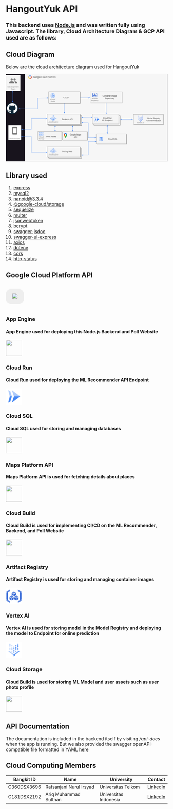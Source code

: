 # HangoutYuk API


### This backend uses [Node.js](https://nodejs.org/) and was written fully using Javascript. The library, Cloud Architecture Diagram & GCP API used are as follows:


## Cloud Diagram 
Below are the cloud architecture diagram used for HangoutYuk 

<img src="https://raw.githubusercontent.com/HangoutYuk/.github/main/assets/cloud_diagram_black.png"/>


## Library used

1. [express](https://www.npmjs.com/package/express)
2. [mysql2](https://www.npmjs.com/package/mysql2)
3. [nanoid@3.3.4](https://www.npmjs.com/package/nanoid)
4. [@google-cloud/storage](https://www.npmjs.com/package/@google-cloud/storage)
5. [sequelize](https://www.npmjs.com/package/sequelize)
6. [multer](https://www.npmjs.com/package/multer)
7. [jsonwebtoken](https://www.npmjs.com/package/jsonwebtoken)
8. [bcrypt](https://www.npmjs.com/package/bcrypt)
9. [swagger-jsdoc](https://www.npmjs.com/package/swagger-jsdoc)
10. [swagger-ui-express](https://www.npmjs.com/package/swagger-ui-express)
11. [axios](https://www.npmjs.com/package/axios)
12. [dotenv](https://www.npmjs.com/package/dotenv)
13. [cors](https://www.npmjs.com/package/cors)
14. [http-status](https://www.npmjs.com/package/http-status)

## Google Cloud Platform API 

<p style="text-align: center; background-color: #eee; display: inline-block; padding: 14px 20px; border-radius: 15px;">
<img src="https://upload.wikimedia.org/wikipedia/commons/5/51/Google_Cloud_logo.svg" width="250"/>
</p>

### App Engine
#### App Engine used for deploying this Node.js Backend and Poll Website

<img src="https://symbols.getvecta.com/stencil_4/8_google-app-engine.c22bd3c7a9.svg" width="50" height="50"/>

### Cloud Run
#### Cloud Run used for deploying the ML Recommender API Endpoint

<img src="https://raw.githubusercontent.com/HangoutYuk/.github/main/assets/cloud_run.svg" width="50" height="50"/>

### Cloud SQL
#### Cloud SQL used for storing and managing databases

<img src="https://symbols.getvecta.com/stencil_4/45_google-cloud-sql.35ca1b4c38.svg" width="50" height="50"/>

### Maps Platform API
#### Maps Platform API is used for fetching details about places

<img src="https://symbols.getvecta.com/stencil_3/6_google-maps.4c510e2650.svg" width="50" height="50"/>

### Cloud Build
#### Cloud Build is used for implementing CI/CD on the ML Recommender, Backend, and Poll Website

<img src="https://symbols.getvecta.com/stencil_4/15_google-cloud-build.57cf1edb07.svg" width="50" height="50"/>

### Artifact Registry
#### Artifact Registry is used for storing and managing container images 

<img src="https://raw.githubusercontent.com/HangoutYuk/.github/main/assets/artifact_registry.svg" width="50" height="50"/>

### Vertex AI
#### Vertex AI is used for storing model in the Model Registry and deploying the model to Endpoint for online prediction

<img src="https://raw.githubusercontent.com/HangoutYuk/.github/main/assets/vertexai.svg" width="50" height="50"/>

### Cloud Storage
#### Cloud Build is used for storing ML Model and  user assets such as user photo profile

<img src="https://symbols.getvecta.com/stencil_4/47_google-cloud-storage.fee263d33a.svg" width="50" height="50"/>

## API Documentation
The documentation is included in the backend itself by visiting */api-docs* when the app is running.
But we also provided the swagger openAPI-compatible file formatted in YAML [here](https://github.com/HangoutYuk/hayuk-api/blob/main/docs/swagger.api.docs.yaml)
## Cloud Computing Members

| Bangkit ID  | Name                      | University                       | Contact                                                                     |
| ----------- | ------------------------- | -------------------------------- | --------------------------------------------------------------------------- |
| C360DSX3696 | Rafsanjani Nurul Irsyad | Universitas Telkom | [LinkedIn](https://www.linkedin.com/in/rafsanjani-ni/) |
| C181DSX2192 | Ariq Muhammad Sulthan | Universitas Indonesia | [LinkedIn](https://www.linkedin.com/in/ariqsulthan/) |
